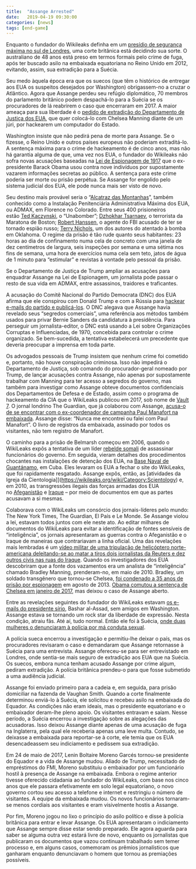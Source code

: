 ```yaml
---
title:  "Assange Arrested"
date:   2019-04-19 09:30:00
categories: [news]
tags: [end-game]
---
```


Enquanto o fundador do Wikileaks definha em um [presídio de segurança máxima no sul de Londres](https://www.justice.gov.uk/contacts/prison-finder/belmarsh), uma corte britânica está decidindo sua sorte. O australiano de 48 anos está preso em termos formais pelo crime de fuga, após ter buscado asilo na embaixada equatoriana no Reino Unido em 2012, evitando, assim, sua extradição para a Suécia.

<!--mais-->

Seu medo àquela época era que os suecos (que têm o histórico de entregar aos EUA os suspeitos desejados por Washington) obrigassem-no a cruzar o Atlântico. Agora que Assange perdeu seu refúgio diplomático, 70 membros do parlamento britânico podem despachá-lo para a Suécia se os procuradores de lá reabrirem o caso que encerraram em 2017. A maior ameaça para sua liberdade é o [pedido de extradição do Departamento de Justiça dos EUA](https://www.theguardian.com/media/2019/may/02/us-begins-extradition-case-against-julian-assange-in-london), que quer colocá-lo com Chelsea Manning diante de um júri, por hackearem um computador do Estado.

Washington insiste que não pedirá pena de morte para Assange. Se o fizesse, o Reino Unido e outros países europeus não poderiam extraditá-lo. A sentença máxima para o crime de hackeamento é de cinco anos, mas não há garantia alguma de que, uma vez nos EUA, o fundador do Wikileaks não sofra novas acusações baseadas na [Lei de Espionagem de 1917](https://www.law.cornell.edu/uscode/text/18/793) que o ex-presidente Barack Obama usou contra nove indivíduos por supostamente vazarem informações secretas ao público. A sentença para este crime poderia ser morte ou prisão perpétua. Se Assange for engolido pelo sistema judicial dos EUA, ele pode nunca mais ser visto de novo.

Seu destino mais provável seria o “[Alcatraz das Montanhas](https://en.wikipedia.org/wiki/ADX_Florence)”, também conhecido como a Instalação Penitenciária Administrativa Máxima dos EUA, ou ADMAX, em Florence no Colorado. Entre seus 400 prisioneiros estão [Ted Kaczynski](https://en.wikipedia.org/wiki/Ted_Kaczynski), o “Unabomber”; [Dzhokhar Tsarnaev](https://en.wikipedia.org/wiki/Dzhokhar_Tsarnaev), o terrorista da Maratona de Boston; [Robert Hanssen](https://en.wikipedia.org/wiki/Robert_Hanssen), o agente do FBI acusado de ter se tornado espião russo; [Terry Nichols](https://en.wikipedia.org/wiki/Terry_Nichols), um dos autores do atentado à bomba em Oklahoma. O regime da prisão é tão rude quanto seus habitantes: 23 horas ao dia de confinamento numa cela de concreto com uma janela de dez centímetros de largura, seis inspeções por semana e uma sétima nos fins de semana, uma hora de exercícios numa cela sem teto, jatos de água de 1 minuto para “estimular” e revistas à vontade pelo pessoal da prisão.

Se o Departamento de Justiça de Trump ampliar as acusações para enquadrar Assange na Lei de Espionagem, um jornalista pode passar o resto de sua vida em ADMAX, entre assassinos, traidores e traficantes.

A acusação do Comitê Nacional do Partido Democrata (DNC) dos EUA afirma que ele conspirou com Donald Trump e com a Rússia para [hackear e-mails do partido e publicá-los](https://www.nbcnews.com/news/us-news/wikileaks-julian-assange-no-proof-hacked-dnc-emails-came-russia-n616541). O DNC alegava que Assange havia revelado seus “segredos comerciais”, uma referência aos métodos também usados para privar Bernie Sanders da candidatura à presidência. Para perseguir um jornalista-editor, o DNC está usando a Lei sobre Organizações Corruptas e Influenciadas, de 1970, concebida para controlar o crime organizado. Se bem-sucedida, a tentativa estabelecerá um precedente que deveria preocupar a imprensa em toda parte.

Os advogados pessoais de Trump insistem que nenhum crime foi cometido e, portanto, não houve conspiração criminosa. Isso não impedirá o Departamento de Justiça, sob comando do procurador-geral nomeado por Trump, de lançar acusações contra Assange, não apenas por supostamente trabalhar com Manning para ter acesso a segredos do governo, mas também para investigar como Assange obteve documentos confidenciais dos Departamentos de Defesa e de Estado, assim como o programa de hackeamento da CIA que o WikiLeaks publicou em 2017, sob nome de [Vault 7](https://en.wikipedia.org/wiki/Vault_7). O jornal londrino The Guardian, que já colaborou com Assange, [acusa-o de se encontrar com o ex-coordenador de campanha Paul Manafort na embaixada](https://www.theguardian.com/us-news/2018/nov/27/manafort-held-secret-talks-with-assange-in-ecuadorian-embassy). Assange disse: “Nunca me encontrei ou falei com Paul Manafort”. O livro de registros da embaixada, assinado por todos os visitantes, não tem registro de Manafort.

O caminho para a prisão de Belmarsh começou em 2006, quando o WikiLeaks expôs a tentativa de um líder [rebelde somali](https://wikileaks.org/wiki/Category:Somalia) de assassinar funcionários do governo. Em seguida, vieram detalhes dos procedimentos chocantes nas instalações de detenção dos EUA, na [Base Naval de Guantánamo](https://wikileaks.org/gitmo/), em Cuba. Eles levaram os EUA a fechar o site do WikiLeaks, que foi rapidamente resgatado. Assange expôs, então, as [atividades da Igreja da Cientologia]](https://wikileaks.org/wiki/Category:Scientology) e, em 2010, as transgressões ilegais das forças armadas dos EUA no [Afeganistão](https://wardiaries.wikileaks.org/search/?sort=date&release=Afghanistan) e [Iraque](https://wardiaries.wikileaks.org/search/?sort=date&release=Iraq) – por meio de documentos em que as partes acusavam a si mesmas.

Colaborava com o WikiLeaks um consórcio dos jornais-líderes pelo mundo: The New York Times, The Guardian, El País e Le Monde. Se Assange violou a lei, estavam todos juntos com ele neste ato. Ao editar milhares de documentos do WikiLeaks para evitar a identificação de fontes sensíveis de “inteligência”, os jornais apresentaram as guerras contra o Afeganistão e o Iraque de maneiras que contrariavam a linha oficial. Uma das revelações mais lembradas é um [vídeo militar de uma tripulação de helicóptero norte-americana deleitando-se ao matar a tiros dois jornalistas da Reuters e dez outros civis nas ruas do Iraque](https://www.reuters.com/article/us-iraq-USA-journalists-idUSTRE6344FW20100406). Quando os investigadores dos EUA descobriram que a fonte dos vazamentos era um analista de “inteligência” chamado Bradley Manning, prenderam-no, em maio de 2010. Bradley, um soldado transgênero que tornou-se Chelsea, [foi condenado a 35 anos de prisão por espionagem](https://wikileaks.org/Assange-Statement-on-the-First-Day.html) em agosto de 2013. [Obama comutou a sentença de Chelsea em janeiro de 2017](https://www.nytimes.com/2017/01/17/us/politics/obama-commutes-bulk-of-chelsea-mannings-sentence.html), mas deixou o caso de Assange aberto.

Entre as revelações seguintes do fundador do WikiLeaks estavam [os e-mails do presidente sírio](https://wikileaks.org/syria-files/docs/2101458_re-fwd-interview-with-he-president-bashar-al-assad-.html), Bashar al-Assad, sem amigos em Washington. Assange estava se tornando um rock star da liberdade de expressão. Nesta condição, atraiu fãs. Até aí, tudo normal. Então ele foi à Suécia, [onde duas mulheres o denunciaram à polícia por má conduta sexual](https://en.wikipedia.org/wiki/Assange_v_Swedish_Prosecution_Authority).

A polícia sueca encerrou a investigação e permitiu-lhe deixar o país, mas os procuradores revisaram o caso e demandaram que Assange retornasse à Suécia para uma entrevista. Assange ofereceu-se para ser entrevistado em Londres, onde sentia-se mais seguro de extradição aos EUA que na Suécia. Os suecos, embora nunca tenham acusado Assange por crime algum, pediram extradição. A polícia britânica prendeu-o para que fosse submetido a uma audiência judicial.

Assange foi enviado primeiro para a cadeia e, em seguida, para prisão domiciliar na fazenda de Vaughan Smith. Quando a corte finalmente determinou enviá-lo à Suécia, ele solicitou e recebeu asilo na embaixada do Equador. As condições não eram ideais, mas o presidente equatoriano e o embaixador deram-lhe pleno apoio. Os visitantes entravam e saíam. Nesse período, a Suécia encerrou a investigação sobre as alegações das acusadoras. Isso deixou Assange diante apenas de uma acusação de fuga na Inglaterra, pela qual ele receberia apenas uma leve multa. Contudo, se deixasse a embaixada para reportar-se à corte, ele temia que os EUA desencadeassem seu indiciamento e pedissem sua extradição.

Em 24 de maio de 2017, Lenin Boltaire Moreno Garcés tornou-se presidente do Equador e a vida de Assange mudou. Aliado de Trump, necessitado de empréstimos do FMI, Moreno substituiu o embaixador por um funcionário hostil à presença de Assange na embaixada. Embora o regime anterior tivesse oferecido cidadania ao fundador do WikiLeaks, com base nos cinco anos que ele passara efetivamente em solo legal equatoriano, o novo governo cortou seu acesso a telefone e internet e restringiu o número de visitantes. A equipe da embaixada mudou. Os novos funcionários tornaram-se menos cordiais aos visitantes e eram visivelmente hostis a Assange.

Por fim, Moreno jogou no lixo o princípio do asilo político e disse à polícia britânica para entrar e levar Assange. Os EUA apresentaram o indiciamento que Assange sempre disse estar sendo preparado. Ele agora aguarda para saber se alguma outra vez estará livre de novo, enquanto os jornalistas que publicaram os documentos que vazou continuam trabalhado sem temer processo e, em alguns casos, comemoram os prêmios jornalísticos que ganharam enquanto denunciavam o homem que tornou as premiações possíveis.
